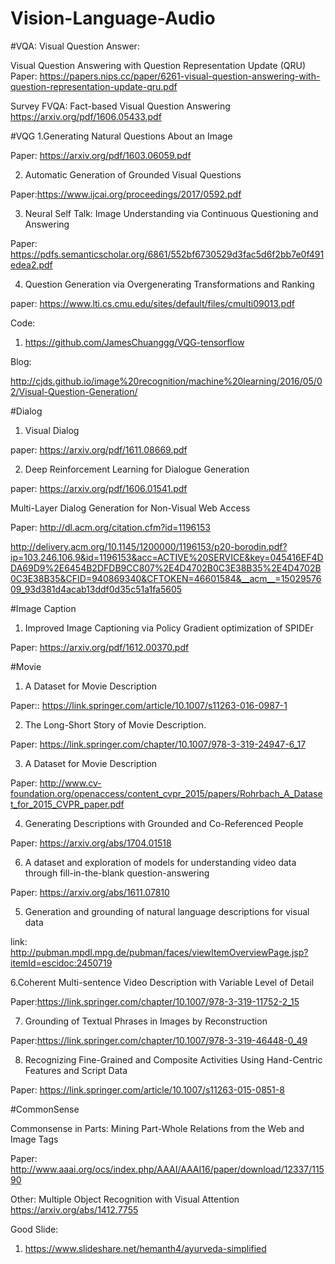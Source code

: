 # Vision-Language-Audio

#VQA: Visual Question Answer:

Visual Question Answering with Question Representation Update (QRU)
Paper: https://papers.nips.cc/paper/6261-visual-question-answering-with-question-representation-update-qru.pdf


Survey
FVQA: Fact-based Visual Question Answering
https://arxiv.org/pdf/1606.05433.pdf

#VQG
1.Generating Natural Questions About an Image

Paper: https://arxiv.org/pdf/1603.06059.pdf



2. Automatic Generation of Grounded Visual Questions 

Paper:https://www.ijcai.org/proceedings/2017/0592.pdf

3. Neural Self Talk: Image Understanding via Continuous Questioning and Answering

Paper: https://pdfs.semanticscholar.org/6861/552bf6730529d3fac5d6f2bb7e0f491edea2.pdf

4. Question Generation via Overgenerating Transformations and Ranking

paper: https://www.lti.cs.cmu.edu/sites/default/files/cmulti09013.pdf

Code:
1. https://github.com/JamesChuanggg/VQG-tensorflow

Blog: 

http://cjds.github.io/image%20recognition/machine%20learning/2016/05/02/Visual-Question-Generation/

#Dialog
1. Visual Dialog

paper: https://arxiv.org/pdf/1611.08669.pdf

2. Deep Reinforcement Learning for Dialogue Generation

paper: https://arxiv.org/pdf/1606.01541.pdf

Multi-Layer Dialog Generation for Non-Visual Web Access

Paper: http://dl.acm.org/citation.cfm?id=1196153

http://delivery.acm.org/10.1145/1200000/1196153/p20-borodin.pdf?ip=103.246.106.9&id=1196153&acc=ACTIVE%20SERVICE&key=045416EF4DDA69D9%2E6454B2DFDB9CC807%2E4D4702B0C3E38B35%2E4D4702B0C3E38B35&CFID=940869340&CFTOKEN=46601584&__acm__=1502957609_93d381d4acab13ddf0d35c51a1fa5605

#Image Caption
1. Improved Image Captioning via Policy Gradient optimization of SPIDEr

Paper: https://arxiv.org/pdf/1612.00370.pdf

#Movie 
1. A Dataset for Movie Description

Paper:: https://link.springer.com/article/10.1007/s11263-016-0987-1

2. The Long-Short Story of Movie Description.

Paper: https://link.springer.com/chapter/10.1007/978-3-319-24947-6_17

3. A Dataset for Movie Description

Paper: http://www.cv-foundation.org/openaccess/content_cvpr_2015/papers/Rohrbach_A_Dataset_for_2015_CVPR_paper.pdf

4. Generating Descriptions with Grounded and Co-Referenced People

Paper: https://arxiv.org/abs/1704.01518

6. A dataset and exploration of models for understanding video data through fill-in-the-blank question-answering

Paper: https://arxiv.org/abs/1611.07810

5. Generation and grounding of natural language descriptions for visual data

link: http://pubman.mpdl.mpg.de/pubman/faces/viewItemOverviewPage.jsp?itemId=escidoc:2450719

6.Coherent Multi-sentence Video Description with Variable Level of Detail

Paper:https://link.springer.com/chapter/10.1007/978-3-319-11752-2_15

7. Grounding of Textual Phrases in Images by Reconstruction

Paper:https://link.springer.com/chapter/10.1007/978-3-319-46448-0_49

8. Recognizing Fine-Grained and Composite Activities Using Hand-Centric Features and Script Data

Paper: https://link.springer.com/article/10.1007/s11263-015-0851-8

#CommonSense

Commonsense in Parts: Mining Part-Whole Relations from the Web and Image Tags

Paper: http://www.aaai.org/ocs/index.php/AAAI/AAAI16/paper/download/12337/11590

Other:
Multiple Object Recognition with Visual Attention
https://arxiv.org/abs/1412.7755



Good Slide:

1. https://www.slideshare.net/hemanth4/ayurveda-simplified
